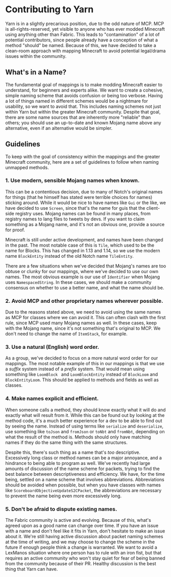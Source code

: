 # Contributing to Yarn

Yarn is in a slightly precarious position, due to the odd nature of MCP. MCP is all-rights-reserved, yet visible to anyone
who has ever modded Minecraft using anything other than Fabric. This leads to "contamination" of a lot of potential
contributors, since people already have a conception of what a method "should" be named. Because of this, we have decided to
take a clean-room approach with mapping Minecraft to avoid potential legal/drama issues within the community.

## What's in a Name?

The fundamental goal of mappings is to make modding Minecraft easier to understand, for beginners and experts alike. We want
to create a cohesive, simple naming scheme that avoids confusion or being too verbose. Having a lot of things named in
different schemes would be a nightmare for usability, so we want to avoid that. This includes naming schemes not just within
Yarn but within the greater Minecraft community. Despite that goal, there are some name sources that are inherently more
"reliable" than others; you should use an up-to-date and known Mojang name above any alternative, even if an alternative
would be simpler.

## Guidelines

To keep with the goal of consistency within the mappings and the greater Minecraft community, here are a set of guidelines to
follow when naming unmapped methods.

### 1. Use modern, sensible Mojang names when known.

This can be a contentious decision, due to many of Notch's original names for things (that he himself has stated were
terrible choices for names) sticking around. While it would be nice to have names like `Gui` or the like, we have decided to
use `Screen`, since that's the name for guis that the client-side registry uses. Mojang names can be found in many places,
from registry names to lang files to tweets by devs. If you want to claim something as a Mojang name, and it's not an obvious
one, provide a source for proof.

Minecraft is still under active development, and names have been changed in the past. The most notable case of this is `Tile`,
which used to be the name for Blocks. This has changed in 1.13 and 1.14, so we use the modern name `BlockEntity` instead of
the old Notch name `TileEntity`.

There are a few situations when we've decided that Mojang's names are too obtuse or clunky for our mappings, where we've
decided to use our own names. The most obvious example is our use of `Identifier` when Mojang uses `NamespacedString`. In
these cases, we should make a community consensus on whether to use a better name, and what the name should be.

### 2. Avoid MCP and other proprietary names wherever possible.

Due to the reasons stated above, we need to avoid using the same names as MCP for classes where we can avoid it. This can
often clash with the first rule, since MCP used many Mojang names as well. In these cases, keep with the Mojang name, since
it's not something that's original to MCP. We don't need to change the name of `ItemStack`, for example.

### 3. Use a natural (English) word order.

As a group, we've decided to focus on a more natural word order for our mappings. The most notable example of this in our
mappings is that we use a *suffix* system instead of a *prefix* system. That would mean using something like `LoomBlock ` and
`LoomBlockEntity` instead of `BlockLoom` and `BlockEntityLoom`. This should be applied to methods and fields as well as
classes.

### 4. Make names explicit and efficient.

When someone calls a method, they should know exactly what it will do and exactly what will result from it. While this can be
found out by looking at the method code, it's a much better experience for a dev to be able to find out by seeing the name.
Instead of using terms like `serialize` and `deserialize`, use something like `toJson` and `fromJson` or `toNbt` and
`fromNbt`, depending on what the result of the method is. Methods should only have matching names if they do the same thing
with the same structures.

Despite this, there's such thing as a name that's *too* descriptive. Excessively long class or method names can be a major
annoyance, and a hindrance to being able to program as well. We've recently had large amounts of discussion of the name
scheme for packets, trying to find the best balance between descriptiveness and efficiency. We have, for the time being,
settled on a name scheme that involves abbreviations. Abbreviations should be avoided when possible, but when you have
classes with names like `ScoreboardObjectiveUpdateS2CPacket`, the abbreviations are necessary to prevent the name being
even more excessively long.

### 5. Don't be afraid to dispute existing names.

The Fabric community is active and evolving. Because of this, what's agreed upon as a good name can change over time. If you
have an issue with a name and don't feel like it fits in Yarn, don't hesitate to make an issue about it. We're still having
active discussion about packet naming schemes at the time of writing, and we may choose to change the scheme in the future if
enough people think a change is warranted. We want to avoid a LexManos situation where one person has to rule with an iron
fist, but that requires an active community who won't stay quiet for fear of being banned from the community because of their
PR. Healthy discussion is the best thing that Yarn can have.
